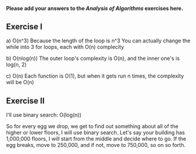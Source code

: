 #### Please add your answers to the ***Analysis of  Algorithms*** exercises here.

## Exercise I

a) O(n^3)
Because the length of the loop is n^3
You can actually change the while into 3 for loops, each with O(n) complecity

b) O(nlog(n))
The outer loop's complexity is O(n), and the inner one's is log(n, 2)


c) O(n)
Each function is O(1), but when it gets run n times, the complexity will be O(n)

## Exercise II
I'll use binary search: O(log(n))

So for every egg we drop, we get to find out something about all of the higher or lower floors,
I will use binary search.
Let's say your building has 1,000,000 floors, I will start from the middle and decide where to go.
If the egg breaks, move to 250,000, and if not, move to 750,000, so on so forth.
